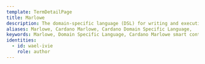 ```yaml
---
template: TermDetailPage
title: Marlowe
description: The domain-specific language (DSL) for writing and executing financial contracts on blockchain.
aliases: Marlowe, Cardano Marlowe, Cardano Domain Specific Language,
keywords: Marlowe, Domain Specific Language, Cardano Marlowe smart contracts, Marlowe playground, plutus playground
identities:
  - id: wael-ivie
    role: author
---
```

